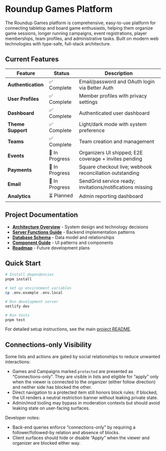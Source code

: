 # Roundup Games Platform

The Roundup Games platform is comprehensive, easy-to-use platform for connecting tabletop and board game enthusiasts, helping them organize game sessions, longer running campaigns, event registrations, player memberships, team profiles, and administrative tasks. Built on modern web technologies with type-safe, full-stack architecture.

## Current Features

| Feature            | Status         | Description                                               |
| ------------------ | -------------- | --------------------------------------------------------- |
| **Authentication** | ✅ Complete    | Email/password and OAuth login via Better Auth            |
| **User Profiles**  | ✅ Complete    | Member profiles with privacy settings                     |
| **Dashboard**      | ✅ Complete    | Authenticated user dashboard                              |
| **Theme Support**  | ✅ Complete    | Light/dark mode with system preference                    |
| **Teams**          | ✅ Complete    | Team creation and management                              |
| **Events**         | 🚧 In Progress | Organizers UI shipped; E2E coverage + invites pending     |
| **Payments**       | 🚧 In Progress | Square checkout live; webhook reconciliation outstanding  |
| **Email**          | 🚧 In Progress | SendGrid service ready; invitations/notifications missing |
| **Analytics**      | ⏳ Planned     | Admin reporting dashboard                                 |

## Project Documentation

- **[Architecture Overview](./architecture/overview.md)** - System design and technology decisions
- **[Server Functions Guide](./api/server-functions.md)** - Backend implementation patterns
- **[Database Schema](./database/schema-overview.md)** - Data model and relationships
- **[Component Guide](./ui-flows/component-guide.md)** - UI patterns and components
- **[Roadmap](https://github.com/vburghelea/roundup-games/projects/1)** - Future development plans

## Quick Start

```bash
# Install dependencies
pnpm install

# Set up environment variables
cp .env.example .env.local

# Run development server
netlify dev

# Run tests
pnpm test
```

For detailed setup instructions, see the main [project README](../../README.md).

## Connections-only Visibility

Some lists and actions are gated by social relationships to reduce unwanted interactions:

- Games and Campaigns marked `protected` are presented as “Connections-only”. They are visible in lists and eligible for “apply” only when the viewer is connected to the organizer (either follow direction) and neither side has blocked the other.
- Direct navigation to a protected item still honors block rules; if blocked, the UI renders a neutral restriction banner without leaking private state.
- Admin/mod tooling may bypass in moderation contexts but should avoid leaking state on user-facing surfaces.

Developer notes:

- Back-end queries enforce “connections-only” by requiring a follower/followed-by relation and absence of blocks.
- Client surfaces should hide or disable “Apply” when the viewer and organizer are blocked either way.
